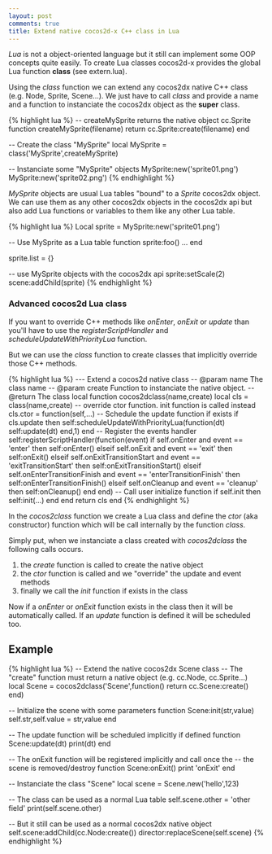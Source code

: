 ```yaml
---
layout: post
comments: true
title: Extend native cocos2d-x C++ class in Lua
---
```


*Lua* is not a object-oriented language but it still can implement some OOP concepts quite easily.
To create Lua classes cocos2d-x provides the global Lua function **class** (see extern.lua).

Using the *class* function we can extend any cocos2dx native C++ class
(e.g. Node, Sprite, Scene...). We just have to call *class* and provide a name and a function to instanciate the cocos2dx object as the **super** class.

{% highlight lua %}
-- createMySprite returns the native object cc.Sprite
function createMySprite(filename)
    return cc.Sprite:create(filename)
end

-- Create the class "MySprite"
local MySprite = class('MySprite',createMySprite)

-- Instanciate some "MySprite" objects
MySprite:new('sprite01.png')
MySprite:new('sprite02.png')
{% endhighlight %}

*MySprite* objects are usual Lua tables "bound" to a *Sprite* cocos2dx object. We can use them as any other cocos2dx objects in the cocos2dx api but also
add Lua functions or variables to them like any other Lua table.

{% highlight lua %}
Local sprite = MySprite:new('sprite01.png')

-- Use MySprite as a Lua table
function sprite:foo()
    ...
end

sprite.list = {}

-- use MySprite objects with the cocos2dx api
sprite:setScale(2)
scene:addChild(sprite)
{% endhighlight %}

### Advanced cocos2d Lua class

If you want to override C++ methods like *onEnter*, *onExit* or *update* than you'll have to use the *registerScriptHandler*
and *scheduleUpdateWithPriorityLua* function.

But we can use the *class* function to create classes that implicitly override those C++ methods.

{% highlight lua %}
--- Extend a cocos2d native class
-- @param name The class name
-- @param create Function to instanciate the native object.
-- @return The class
local function cocos2dclass(name,create)
    local cls = class(name,create)
    -- override ctor function. init function is called instead
    cls.ctor = function(self,...)
        -- Schedule the update function if exists
        if cls.update then
            self:scheduleUpdateWithPriorityLua(function(dt) self:update(dt) end,1)
        end
        -- Register the events handler
        self:registerScriptHandler(function(event)
            if self.onEnter and event == 'enter' then
                self:onEnter()
            elseif self.onExit and event == 'exit' then
                self:onExit()
            elseif self.onExitTransitionStart and event == 'exitTransitionStart' then
                self:onExitTransitionStart()
            elseif self.onEnterTransitionFinish and event == 'enterTransitionFinish' then
                self:onEnterTransitionFinish()
            elseif self.onCleanup and event == 'cleanup' then
                self:onCleanup()
            end
        end)
        -- Call user initialize function
        if self.init then self:init(...) end
    end
    return cls
end
{% endhighlight %}

In the *cocos2class* function we create a Lua class and define the *ctor* (aka constructor) function which will be
call internally by the function *class*.

Simply put, when we instanciate a class created with *cocos2dclass* the following calls occurs.

1. the *create* function is called to create the native object
2. the *ctor* function is called and we "override" the update and event methods
3. finally we call the *init* function if exists in the class

Now if a *onEnter* or *onExit* function exists in the class then it will be automatically called. If an *update* function is defined
it will be scheduled too.

## Example

{% highlight lua %}
-- Extend the native cocos2dx Scene class
-- The "create" function must return a native object (e.g. cc.Node, cc.Sprite...)
local Scene = cocos2dclass('Scene',function() return cc.Scene:create() end)

-- Initialize the scene with some parameters
function Scene:init(str,value)
    self.str,self.value = str,value
end

-- The update function will be scheduled implicitly if defined
function Scene:update(dt)
    print(dt)
end

-- The onExit function will be registered implicitly and call once the
-- the scene is removed/destroy
function Scene:onExit()
    print 'onExit'
end

-- Instanciate the class "Scene"
local scene = Scene.new('hello',123)

-- The class can be used as a normal Lua table
self.scene.other = 'other field'
print(self.scene.other)

-- But it still can be used as a normal cocos2dx native object
self.scene:addChild(cc.Node:create())
director:replaceScene(self.scene)
{% endhighlight %}
